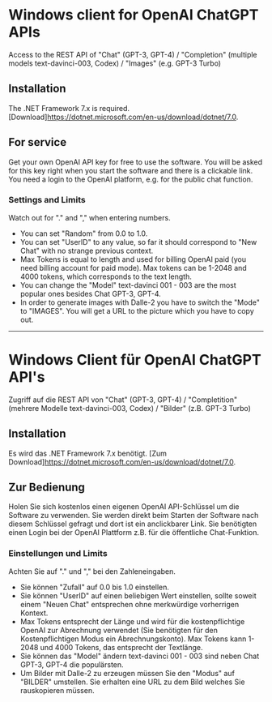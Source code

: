 # Windows client for OpenAI ChatGPT APIs
Access to the REST API of "Chat" (GPT-3, GPT-4) / "Completion" (multiple models text-davinci-003, Codex) / "Images" (e.g. GPT-3 Turbo)

## Installation
The .NET Framework 7.x is required. [Download]https://dotnet.microsoft.com/en-us/download/dotnet/7.0.

## For service
Get your own OpenAI API key for free to use the software. You will be asked for this key right when you start the software and there is a clickable link. You need a login to the OpenAI platform, e.g. for the public chat function.

### Settings and Limits
Watch out for "." and "," when entering numbers.
- You can set "Random" from 0.0 to 1.0.
- You can set "UserID" to any value, so far it should correspond to "New Chat" with no strange previous context.
- Max Tokens is equal to length and used for billing OpenAI paid (you need billing account for paid mode). Max tokens can be 1-2048 and 4000 tokens, which corresponds to the text length.
- You can change the "Model" text-davinci 001 - 003 are the most popular ones besides Chat GPT-3, GPT-4.
- In order to generate images with Dalle-2 you have to switch the "Mode" to "IMAGES". You will get a URL to the picture which you have to copy out.

--------------

# Windows Client für OpenAI ChatGPT API's
Zugriff auf die REST API von "Chat" (GPT-3, GPT-4) / "Completition" (mehrere Modelle text-davinci-003, Codex) / "Bilder" (z.B. GPT-3 Turbo)

## Installation
Es wird das .NET Framework 7.x benötigt. [Zum Download]https://dotnet.microsoft.com/en-us/download/dotnet/7.0.

## Zur Bedienung
Holen Sie sich kostenlos einen eigenen OpenAI API-Schlüssel um die Software zu verwenden. Sie werden direkt beim Starten der Software nach diesem Schlüssel gefragt und dort ist ein anclickbarer Link. Sie benötigten einen Login bei der OpenAI Plattform z.B. für die öffentliche Chat-Funktion.

### Einstellungen und Limits
Achten Sie auf "." und "," bei den Zahleneingaben.
- Sie können "Zufall" auf 0.0 bis 1.0 einstellen. 
- Sie können "UserID" auf einen beliebigen Wert einstellen, sollte soweit einem "Neuen Chat" entsprechen ohne merkwürdige vorherrigen Kontext.
- Max Tokens entsprecht der Länge und wird für die kostenpflichtige OpenAI zur Abrechnung verwendet (Sie benötigten für den Kostenpflichtigen Modus ein Abrechnungskonto). Max Tokens kann 1-2048 und 4000 Tokens, das entsprecht der Textlänge.
- Sie können das "Model" ändern text-davinci 001 - 003 sind neben Chat GPT-3, GPT-4 die populärsten.
- Um Bilder mit Dalle-2 zu erzeugen müssen Sie den "Modus" auf "BILDER" umstellen. Sie erhalten eine URL zu dem Bild welches Sie rauskopieren müssen.
